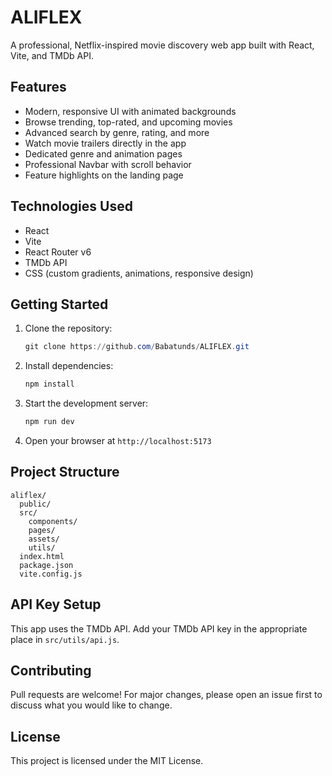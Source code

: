# ALIFLEX

A professional, Netflix-inspired movie discovery web app built with React, Vite, and TMDb API.

## Features

- Modern, responsive UI with animated backgrounds
- Browse trending, top-rated, and upcoming movies
- Advanced search by genre, rating, and more
- Watch movie trailers directly in the app
- Dedicated genre and animation pages
- Professional Navbar with scroll behavior
- Feature highlights on the landing page

## Technologies Used

- React
- Vite
- React Router v6
- TMDb API
- CSS (custom gradients, animations, responsive design)

## Getting Started

1. Clone the repository:
   ```powershell
   git clone https://github.com/Babatunds/ALIFLEX.git
   ```
2. Install dependencies:
   ```powershell
   npm install
   ```
3. Start the development server:
   ```powershell
   npm run dev
   ```
4. Open your browser at `http://localhost:5173`

## Project Structure

```
aliflex/
  public/
  src/
    components/
    pages/
    assets/
    utils/
  index.html
  package.json
  vite.config.js
```

## API Key Setup

This app uses the TMDb API. Add your TMDb API key in the appropriate place in `src/utils/api.js`.

## Contributing

Pull requests are welcome! For major changes, please open an issue first to discuss what you would like to change.

## License

This project is licensed under the MIT License.
